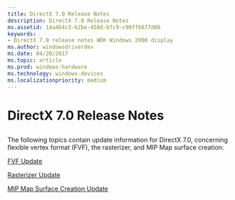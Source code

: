 ```yaml
---
title: DirectX 7.0 Release Notes
description: DirectX 7.0 Release Notes
ms.assetid: 14a464c3-62be-458d-b7c9-c90ff6677d08
keywords:
- DirectX 7.0 release notes WDK Windows 2000 display
ms.author: windowsdriverdev
ms.date: 04/20/2017
ms.topic: article
ms.prod: windows-hardware
ms.technology: windows-devices
ms.localizationpriority: medium
---
```


# DirectX 7.0 Release Notes


## <span id="ddk_directx_7_0_release_notes_gg"></span><span id="DDK_DIRECTX_7_0_RELEASE_NOTES_GG"></span>


The following topics contain update information for DirectX 7.0, concerning flexible vertex format (FVF), the rasterizer, and MIP Map surface creation:

[FVF Update](fvf-update.md)

[Rasterizer Update](rasterizer-update.md)

[MIP Map Surface Creation Update](mip-map-surface-creation-update.md)

 

 





